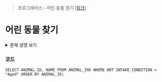 > 프로그래머스 - 어린 동물 찾기 [[링크](https://school.programmers.co.kr/learn/courses/30/lessons/59037)]

# 어린 동물 찾기 

<details markdown = "1">
<summary>문제 설명 보기</summary>
<img src ="https://user-images.githubusercontent.com/86038910/185854701-db411619-a144-4bf5-b2b4-e03bcb6916bb.png">
<img src ="https://user-images.githubusercontent.com/86038910/185854771-0ad3a098-c2bf-408a-8e79-5710af8f37a7.png">
</details>

### 코드
```MySQL
SELECT ANIMAL_ID, NAME FROM ANIMAL_INS WHERE NOT INTAKE_CONDITION = "Aged" ORDER BY ANIMAL_ID;
```
